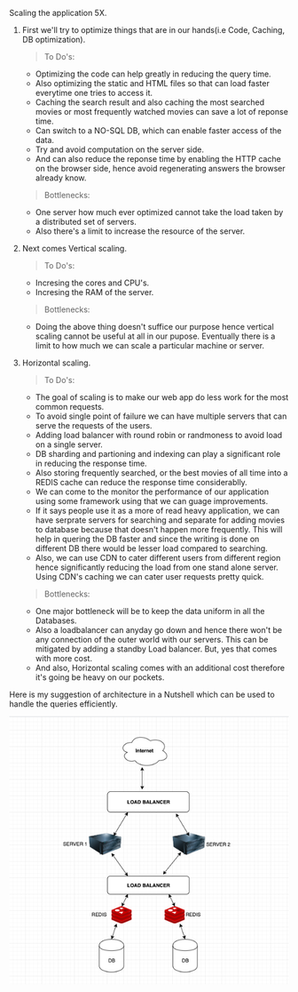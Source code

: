Scaling the application 5X.


1) First we'll try to optimize things that are in our hands(i.e Code, Caching, DB optimization).
    
    > To Do's:
    - Optimizing the code can help greatly in reducing the query time.
    - Also optimizing the static and HTML files so that can load faster everytime one tries to access it.
    - Caching the search result and also caching the most searched movies or most frequently watched movies can
      save a lot of reponse time.
    - Can switch to a NO-SQL DB, which can enable faster access of the data.
    - Try and avoid computation on the server side.
    - And can also reduce the reponse time by enabling the HTTP cache on the browser side, hence avoid regenerating answers the browser already know.

    > Bottlenecks:
    - One server how much ever optimized cannot take the load taken by a distributed set of servers.
    - Also there's a limit to increase the resource of the server.

2) Next comes Vertical scaling.

    > To Do's:
    - Incresing the cores and CPU's.
    - Incresing the RAM of the server.

    > Bottlenecks:
    - Doing the above thing doesn't suffice our purpose hence vertical scaling cannot be useful at all in our pupose.
      Eventually there is a limit to how much we can scale a particular machine or server.

3) Horizontal scaling.

    >To Do's:
    - The goal of scaling is to make our web app do less work for the most common requests.
    - To avoid single point of failure we can have multiple servers that can serve the requests of the users.
    - Adding load balancer with round robin or randmoness to avoid load on a single server.
    - DB sharding and partioning and indexing can play a significant role in reducing the response time.
    - Also storing frequently searched, or the best movies of all time into a REDIS cache can reduce the response 
      time considerablly.
    - We can come to the monitor the performance of our application using some framework using that we can guage improvements.
    - If it says people use it as a more of read heavy application, we can have serprate servers for searching and separate for 
      adding movies to database because that doesn't happen more frequently. This will help in quering the DB faster and since
      the writing is done on different DB there would be lesser load compared to searching.
    - Also, we can use CDN to cater different users from different region hence significantly reducing the load from one stand alone server.
      Using CDN's caching we can cater user requests pretty quick.

    > Bottlenecks:
    - One major bottleneck will be to keep the data uniform in all the Databases.
    - Also a loadbalancer can anyday go down and hence there won't be any connection of the outer world with our servers.
      This can be mitigated by adding a standby Load balancer. But, yes that comes with more cost.
    - And also, Horizontal scaling comes with an additional cost therefore it's going be heavy on our pockets.


Here is my suggestion of architecture in a Nutshell which can be used to handle the queries efficiently.

![Architecture](architecture.png)
